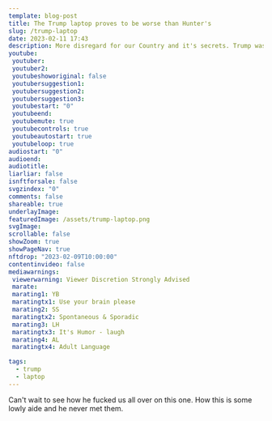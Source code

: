 ```yaml
---
template: blog-post
title: The Trump laptop proves to be worse than Hunter's
slug: /trump-laptop
date: 2023-02-11 17:43
description: More disregard for our Country and it's secrets. Trump was out of control and now we're all going to pay for it.
youtube:
 youtuber: 
 youtuber2: 
 youtubeshoworiginal: false
 youtubersuggestion1:
 youtubersuggestion2:
 youtubersuggestion3:
 youtubestart: "0"
 youtubeend: 
 youtubemute: true
 youtubecontrols: true
 youtubeautostart: true
 youtubeloop: true
audiostart: "0"
audioend: 
audiotitle:
liarliar: false
isnftforsale: false
svgzindex: "0"
comments: false
shareable: true
underlayImage: 
featuredImage: /assets/trump-laptop.png
svgImage:
scrollable: false
showZoom: true
showPageNav: true
nftdrop: "2023-02-09T10:00:00"
contentinvideo: false
mediawarnings:
 viewerwarning: Viewer Discretion Strongly Advised
 marate: 
 marating1: YB
 maratingtx1: Use your brain please
 marating2: SS
 maratingtx2: Spontaneous & Sporadic
 marating3: LH
 maratingtx3: It's Humor - laugh
 marating4: AL
 maratingtx4: Adult Language

tags:
  - trump
  - laptop
---
```

Can't wait to see how he fucked us all over on this one. How this is some lowly aide and he never met them. 






<!-- https://youtu.be/VgdB9QYKeyM -->

<!-- XjuLZwlDxh8 -->